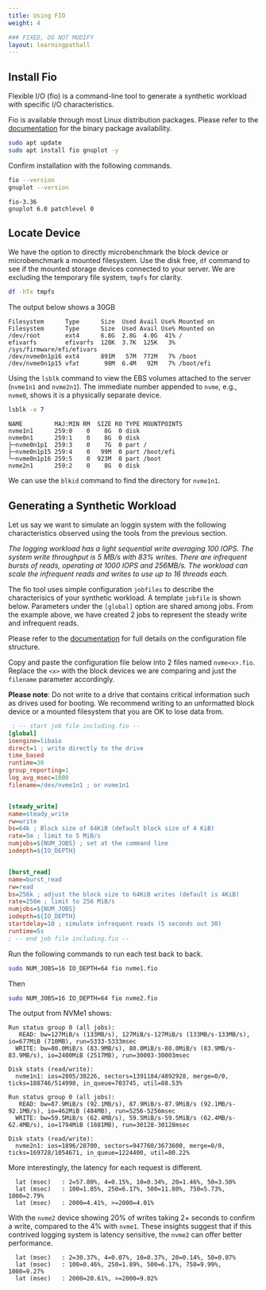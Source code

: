 ```yaml
---
title: Using FIO
weight: 4

### FIXED, DO NOT MODIFY
layout: learningpathall
---
```


## Install Fio

Flexible I/O (fio) is a command-line tool to generate a synthetic workload with specific I/O characteristics. 

Fio is available through most Linux distribution packages. Please refer to the [documentation](https://github.com/axboe/fio) for the binary package availability.

```bash
sudo apt update
sudo apt install fio gnuplot -y
```

Confirm installation with the following commands. 

```bash
fio --version
gnuplot --version
```

```output
fio-3.36
gnuplot 6.0 patchlevel 0
```

## Locate Device 

We have the option to directly microbenchmark the block device or microbenchmark a mounted filesystem. Use the disk free, `df` command to see if the mounted storage devices connected to your server. We are excluding the temporary file system, `tmpfs` for clarity. 

```bash
df -hTx tmpfs
```
The output below shows a 30GB  

```output
Filesystem      Type      Size  Used Avail Use% Mounted on
Filesystem      Type      Size  Used Avail Use% Mounted on
/dev/root       ext4      6.8G  2.8G  4.0G  41% /
efivarfs        efivarfs  128K  3.7K  125K   3% /sys/firmware/efi/efivars
/dev/nvme0n1p16 ext4      891M   57M  772M   7% /boot
/dev/nvme0n1p15 vfat       98M  6.4M   92M   7% /boot/efi
```

Using the `lsblk` command to view the EBS volumes attached to the server (`nvme1n1` and `nvme2n1`). The immediate number appended to `nvme`, e.g., `nvme0`, shows it is a physically separate device. 

```bash
lsblk -e 7
```

```output
NAME         MAJ:MIN RM  SIZE RO TYPE MOUNTPOINTS
nvme1n1      259:0    0    8G  0 disk 
nvme0n1      259:1    0    8G  0 disk 
├─nvme0n1p1  259:3    0    7G  0 part /
├─nvme0n1p15 259:4    0   99M  0 part /boot/efi
└─nvme0n1p16 259:5    0  923M  0 part /boot
nvme2n1      259:2    0    8G  0 disk 
```
We can use the `blkid` command to find the directory for `nvme1n1`. 

## Generating a Synthetic Workload

Let us say we want to simulate an loggin system with the following characteristics observed using the tools from the previous section. 

*The logging workload has a light sequential write averaging 100 IOPS. The system write throughput is 5 MB/s with 83% writes. There are infrequent bursts of reads, operating at 1000 IOPS and 256MB/s. The workload can scale the infrequent reads and writes to use up to 16 threads each.* 

The fio tool uses simple configuration `jobfiles` to describe the characterisics of your synthetic workload. A template `jobfile` is shown below. Parameters under the `[global]` option are shared among jobs. From the example above, we have created 2 jobs to represent the steady write and infrequent reads. 

Please refer to the [documentation](https://fio.readthedocs.io/en/latest/fio_doc.html#job-file-format) for full details on the configuration file structure. 

Copy and paste the configuration file below into 2 files named `nvme<x>.fio`. Replace the `<x>` with the block devices we are comparing and just the `filename` parameter accordingly. 

**Please note**: Do not write to a drive that contains critical information such as drives used for booting. We recommend writing to an unformatted block device or a mounted filesystem that you are OK to lose data from.  

```ini
 ; -- start job file including.fio --
[global]
ioengine=libaio
direct=1 ; write directly to the drive
time_based
runtime=30
group_reporting=1
log_avg_msec=1000
filename=/dev/nvme1n1 ; or nvme1n1


[steady_write]
name=steady_write
rw=write
bs=64k ; Block size of 64KiB (default block size of 4 KiB)
rate=5m ; limit to 5 MiB/s
numjobs=${NUM_JOBS} ; set at the command line
iodepth=${IO_DEPTH}


[burst_read]
name=burst_read
rw=read
bs=256k ; adjust the block size to 64KiB writes (default is 4KiB)
rate=256m ; limit to 256 MiB/s
numjobs=${NUM_JOBS}
iodepth=${IO_DEPTH}
startdelay=10 ; simulate infrequent reads (5 seconds out 30)
runtime=5s
; -- end job file including.fio --
```

Run the following commands to run each test back to back.  

```bash
sudo NUM_JOBS=16 IO_DEPTH=64 fio nvme1.fio
```

Then

```bash
sudo NUM_JOBS=16 IO_DEPTH=64 fio nvme2.fio 
```
The output from NVMe1 shows: 

```output
Run status group 0 (all jobs):
   READ: bw=127MiB/s (133MB/s), 127MiB/s-127MiB/s (133MB/s-133MB/s), io=677MiB (710MB), run=5333-5333msec
  WRITE: bw=80.0MiB/s (83.9MB/s), 80.0MiB/s-80.0MiB/s (83.9MB/s-83.9MB/s), io=2400MiB (2517MB), run=30003-30003msec

Disk stats (read/write):
  nvme1n1: ios=2805/38226, sectors=1391184/4892928, merge=0/0, ticks=188746/514998, in_queue=703745, util=88.53%
```

```output
Run status group 0 (all jobs):
   READ: bw=87.9MiB/s (92.1MB/s), 87.9MiB/s-87.9MiB/s (92.1MB/s-92.1MB/s), io=462MiB (484MB), run=5256-5256msec
  WRITE: bw=59.5MiB/s (62.4MB/s), 59.5MiB/s-59.5MiB/s (62.4MB/s-62.4MB/s), io=1794MiB (1881MB), run=30128-30128msec

Disk stats (read/write):
  nvme2n1: ios=1896/28700, sectors=947760/3673600, merge=0/0, ticks=169728/1054671, in_queue=1224400, util=80.22%
```

More interestingly, the latency for each request is different.

```output
  lat (msec)   : 2=57.80%, 4=0.15%, 10=0.34%, 20=1.46%, 50=3.50%
  lat (msec)   : 100=1.85%, 250=6.17%, 500=11.80%, 750=5.73%, 1000=2.79%
  lat (msec)   : 2000=4.41%, >=2000=4.01%
```

With the `nvme2` device showing 20% of writes taking 2+ seconds to confirm a write, compared to the 4% with `nvme1`. These insights suggest that if this contrived logging system is latency sensitive, the `nvme2` can offer better performance. 

```output
  lat (msec)   : 2=30.37%, 4=0.07%, 10=0.37%, 20=0.14%, 50=0.07%
  lat (msec)   : 100=0.46%, 250=1.89%, 500=6.17%, 750=9.99%, 1000=9.27%
  lat (msec)   : 2000=20.61%, >=2000=9.02%
```
